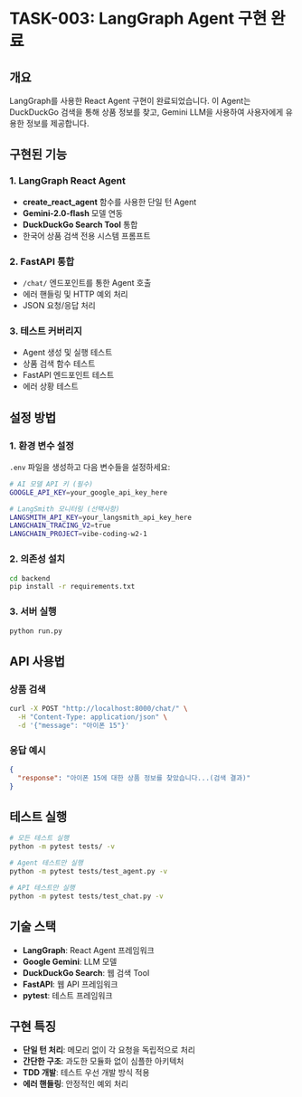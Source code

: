 # TASK-003: LangGraph Agent 구현 완료

## 개요
LangGraph를 사용한 React Agent 구현이 완료되었습니다. 이 Agent는 DuckDuckGo 검색을 통해 상품 정보를 찾고, Gemini LLM을 사용하여 사용자에게 유용한 정보를 제공합니다.

## 구현된 기능

### 1. LangGraph React Agent
- **create_react_agent** 함수를 사용한 단일 턴 Agent
- **Gemini-2.0-flash** 모델 연동
- **DuckDuckGo Search Tool** 통합
- 한국어 상품 검색 전용 시스템 프롬프트

### 2. FastAPI 통합
- `/chat/` 엔드포인트를 통한 Agent 호출
- 에러 핸들링 및 HTTP 예외 처리
- JSON 요청/응답 처리

### 3. 테스트 커버리지
- Agent 생성 및 실행 테스트
- 상품 검색 함수 테스트
- FastAPI 엔드포인트 테스트
- 에러 상황 테스트

## 설정 방법

### 1. 환경 변수 설정
`.env` 파일을 생성하고 다음 변수들을 설정하세요:

```bash
# AI 모델 API 키 (필수)
GOOGLE_API_KEY=your_google_api_key_here

# LangSmith 모니터링 (선택사항)
LANGSMITH_API_KEY=your_langsmith_api_key_here
LANGCHAIN_TRACING_V2=true
LANGCHAIN_PROJECT=vibe-coding-w2-1
```

### 2. 의존성 설치
```bash
cd backend
pip install -r requirements.txt
```

### 3. 서버 실행
```bash
python run.py
```

## API 사용법

### 상품 검색
```bash
curl -X POST "http://localhost:8000/chat/" \
  -H "Content-Type: application/json" \
  -d '{"message": "아이폰 15"}'
```

### 응답 예시
```json
{
  "response": "아이폰 15에 대한 상품 정보를 찾았습니다...(검색 결과)"
}
```

## 테스트 실행
```bash
# 모든 테스트 실행
python -m pytest tests/ -v

# Agent 테스트만 실행
python -m pytest tests/test_agent.py -v

# API 테스트만 실행
python -m pytest tests/test_chat.py -v
```

## 기술 스택
- **LangGraph**: React Agent 프레임워크
- **Google Gemini**: LLM 모델
- **DuckDuckGo Search**: 웹 검색 Tool
- **FastAPI**: 웹 API 프레임워크
- **pytest**: 테스트 프레임워크

## 구현 특징
- **단일 턴 처리**: 메모리 없이 각 요청을 독립적으로 처리
- **간단한 구조**: 과도한 모듈화 없이 심플한 아키텍처
- **TDD 개발**: 테스트 우선 개발 방식 적용
- **에러 핸들링**: 안정적인 예외 처리